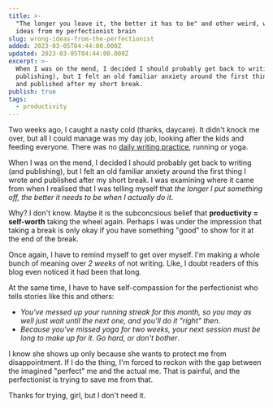 ```yaml
---
title: >-
  "The longer you leave it, the better it has to be" and other weird, wrong
  ideas from my perfectionist brain
slug: wrong-ideas-from-the-perfectionist
added: 2023-03-05T04:44:00.000Z
updated: 2023-03-05T04:44:00.000Z
excerpt: >-
  When I was on the mend, I decided I should probably get back to writing (and
  publishing), but I felt an old familiar anxiety around the first thing I wrote
  and published after my short break.
publish: true
tags:
  - productivity
---
```


Two weeks ago, I caught a nasty cold (thanks, daycare). It didn't knock me over, but all I could manage was my day job, looking after the kids and feeding everyone. There was no [daily writing practice](/how-i-wrote-more/), running or yoga. 

When I was on the mend, I decided I should probably get back to writing (and publishing), but I felt an old familiar anxiety around the first thing I wrote and published after my short break. I was examining where it came from when I realised that I was telling myself that *the longer I put something off, the better it needs to be when I actually do it*.

Why? I don't know. Maybe it is the subconcsious belief that **productivity = self-worth** taking the wheel again. Perhaps I was under the impression that taking a break is only okay if you have something "good" to show for it at the end of the break.

Once again, I have to remind myself to get over myself. I'm making a whole bunch of meaning over *2 weeks* of not writing. Like, I doubt readers of this blog even noticed it had been that long. 

At the same time, I have to have self-compassion for the perfectionist who tells stories like this and others:
- *You've messed up your running streak for this month, so you may as well just wait until the next one, and you'll do it "right" then*.
- *Because you've missed yoga for two weeks, your next session must be long to make up for it. Go hard, or don't bother*.

I know she shows up only because she wants to protect me from disappointment. If I do the thing, I'm forced to reckon with the gap between the imagined "perfect" me and the actual me. That is painful, and the perfectionist is trying to save me from that.

Thanks for trying, girl, but I don't need it.
